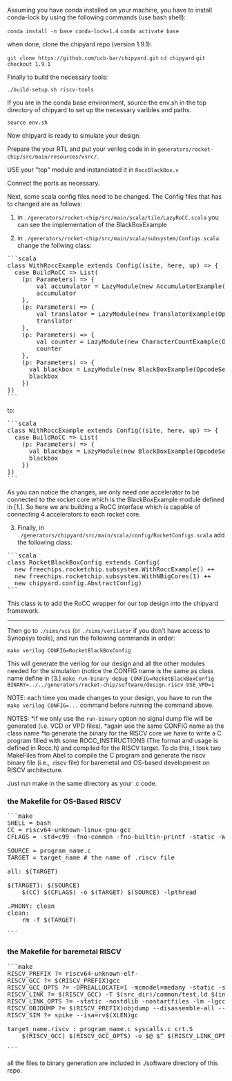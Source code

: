 Assuming you have conda installed on your machine, you have to install conda-lock by using the following commands (use bash shell): 

`conda install -n base conda-lock=1.4`
`conda activate base`

when done, clone the chipyard repo (version 1.9.1):

`git clone https://github.com/ucb-bar/chipyard.git`
`cd chipyard`
`git checkout 1.9.1`

Finally to build the necessary tools:

`./build-setup.sh riscv-tools`

If you are in the conda base environment, source the env.sh in the top directory of chipyard to set up the necessary varibles and paths.

`source env.sh` 

Now chipyard is ready to simulate your design.

Prepare the your RTL and put your verilog code in in `generators/rocket-chip/src/main/resources/vsrc/`. 

USE your "top" module and instanciated it in `RoccBlackBox.v`

Connect the ports as necessary.

Next, some scala config files need to be changed. The Config files that has to changed are as follows:


1. in `./generators/rocket-chip/src/main/scala/tile/LazyRoCC.scala` you can see the implementation of the BlackBoxExample

2. in `./generators/rocket-chip/src/main/scala/subsystem/Configs.scala` change the follwing class:

<pre>
```scala
class WithRoccExample extends Config((site, here, up) => {
  case BuildRoCC => List(
    (p: Parameters) => {
        val accumulator = LazyModule(new AccumulatorExample(OpcodeSet.custom0, n = 4)(p))
        accumulator
    },
    (p: Parameters) => {
        val translator = LazyModule(new TranslatorExample(OpcodeSet.custom1)(p))
        translator
    },
    (p: Parameters) => {
        val counter = LazyModule(new CharacterCountExample(OpcodeSet.custom2)(p))
        counter
    },
    (p: Parameters) => {
      val blackbox = LazyModule(new BlackBoxExample(OpcodeSet.custom3, "RoccBlackBox")(p))
      blackbox
    })
})
```
</pre>

to:

<pre>
```scala
class WithRoccExample extends Config((site, here, up) => {
  case BuildRoCC => List(
    (p: Parameters) => {
      val blackbox = LazyModule(new BlackBoxExample(OpcodeSet.custom0, "RoccBlackBox")(p))
      blackbox
    })
})
```
</pre>

As you can notice the changes, we only need one accelerator to be connected to the rocket core which is the BlackBoxExample module defined in [1.]. So here we are building a RoCC interface which is capable of connecting 4 accelerators to each rocket core.


3. Finally, in `./generators/chipyard/src/main/scala/config/RocketConfigs.scala` add the following class:

<pre>
```scala
class RocketBlackBoxConfig extends Config(                         
  new freechips.rocketchip.subsystem.WithRoccExample() ++        // RoccExample is instanciated here 
  new freechips.rocketchip.subsystem.WithNBigCores(1) ++         // single rocket-core
  new chipyard.config.AbstractConfig)
```
</pre>

This class is to add the RoCC wrapper for our top design into the chipyard framework.


---
Then go to `./sims/vcs` (or `./sims/verilator` if you don't have access to Synopsys tools), and run the following commands in order:

`make verilog CONFIG=RocketBlackBoxConfig`

This will generate the verilog for our design and all the other modules needed for the simulation (notice the CONFIG name is the same as class name define in [3.]
`make run-binary-debug CONFIG=RocketBlackBoxConfig BINARY=../../generators/rocket-chip/software/design.riscv USE_VPD=1`

NOTE: each time you made changes to your design, you have to run the `make verilog CONFIG=...` command before running the command above. 

NOTES: 
*if we only use the `run-binary` option no signal dump file will be generated (i.e. VCD or VPD files).
*again use the same CONFIG name as the class name
*to generate the binary for the RISCV core we have to write a C program filled with some ROCC_INSTRUCTIONS (The format and usage is defined in Rocc.h) and compiled for the RISCV target. To do this, I took two MakeFiles from Abel to compile the C program and generate the riscv binary file (i.e., .riscv file) for baremetal and OS-based development on RISCV architecture.

Just run make in the same directory as your .c code. 

### the Makefile for OS-Based RISCV 
<pre>
```make
SHELL = bash
CC = riscv64-unknown-linux-gnu-gcc
CFLAGS = -std=c99 -fno-common -fno-builtin-printf -static -Wall

SOURCE = program_name.c
TARGET = target_name # the name of .riscv file

all: $(TARGET)

$(TARGET): $(SOURCE)
	$(CC) $(CFLAGS) -o $(TARGET) $(SOURCE) -lpthread

.PHONY: clean
clean:
	rm -f $(TARGET)

```
</pre>

### the Makefile for baremetal RISCV

<pre>
```make
RISCV_PREFIX ?= riscv64-unknown-elf-
RISCV_GCC ?= $(RISCV_PREFIX)gcc
RISCV_GCC_OPTS ?= -DPREALLOCATE=1 -mcmodel=medany -static -std=gnu99 -O2 -ffast-math -fno-common -fno-builtin-printf -fno-tree-loop-distribute-patterns
RISCV_LINK ?= $(RISCV_GCC) -T $(src_dir)/common/test.ld $(incs)
RISCV_LINK_OPTS ?= -static -nostdlib -nostartfiles -lm -lgcc -T link.ld
RISCV_OBJDUMP ?= $(RISCV_PREFIX)objdump --disassemble-all --disassemble-zeroes --section=.text --section=.text.startup --section=.text.init --section=.data
RISCV_SIM ?= spike --isa=rv$(XLEN)gc

target_name.riscv : program_name.c syscalls.c crt.S
	$(RISCV_GCC) $(RISCV_GCC_OPTS) -o $@ $^ $(RISCV_LINK_OPTS)

```
</pre>

all the files to binary generation are included in ./software directory of this repo.



